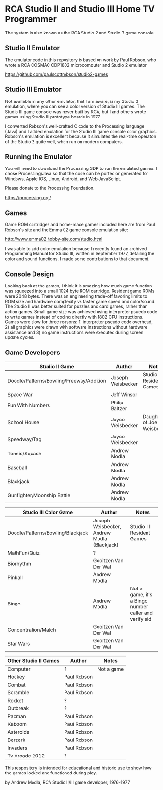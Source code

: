 # RCA Studio II and Studio III Home TV Programmer

The system is also known as the RCA Studio 2 and Studio 3 game console.

## Studio II Emulator

The emulator code in this repository is based on work by Paul Robson, 
who wrote a RCA COSMAC CDP1802 microcomputer and Studio 2 emulator.

https://github.com/paulscottrobson/studio2-games 

## Studio III Emulator

Not available in any other emulator, that I am aware, is my Studio 3 emulation, where you can see a color version of Studio III games. 
The Studio III game console was never built by RCA, but I and others wrote games using Studio III prototype boards in 1977.

I converted Robson's well-crafted C code to the Processing language (Java) and I added
emulation for the Studio III game console color graphics. Robson's emulation
is excellent because it simulates the real-time operaton of the Studio 2 quite well, when run
on modern computers. 

## Running the Emulator

You will need to download the Processing SDK to run the emulated games. 
I chose Processing/Java so that the code can be ported or generated for Windows, Apple IOS, Linux, Android, and Web JavaScript.

Please donate to the Processing Foundation.

https://processing.org/

## Games
Game ROM cartridges and home-made games included here are from Paul Robson's site and the Emma 02 game console emulation site:

http://www.emma02.hobby-site.com/studio.html

I was able to add color emulation because I recently found an archived Programming Manual for Studio III, written in September 1977, detailing the color and sound functions. I made some contributions to that document.

## Console Design
Looking back at the games, I think it is amazing how much game function was squeezed into a small 1024 byte ROM cartridge. 
Resident game ROMs were 2048 bytes.
There was an engineering trade-off favoring limits to ROM size and hardware complexity vs faster game speed and color/sound.
The Studio II was better suited for puzzles and card games, rather than action games. 
Small game size was achieved using interpreter psuedo code to write games instead of coding directly with 1802 CPU instructions.
Games were slow for three reasons: 1) interpreter pseudo code overhead, 2) all graphics were drawn with software instructions without hardware assistance and 3) no game instructions were executed during screen update cycles.

## Game Developers
| Studio II Game | Author | Notes |
| --------- | ------ | ----- |
| Doodle/Patterns/Bowling/Freeway/Addition | Joseph Weisbecker | Studio II Resident Games |
| Space War | Jeff Winsor | |
| Fun With Numbers | Philip Baltzer |   |
| School House | Joyce Weisbecker | Daughter of Joe Weisbecker |
| Speedway/Tag | Joyce Weisbecker | |
| Tennis/Squash | Andrew Modla | |
| Baseball | Andrew Modla | |
| Blackjack | Andrew Modla | |
| Gunfighter/Moonship Battle | Andrew Modla  | |

| Studio III Color Game | Author | Notes |
| --------- | ------ | ----- |
| Doodle/Patterns/Bowling/Blackjack | Joseph Weisbecker, Andrew Modla (Blackjack) | Studio III Resident Games |
| MathFun/Quiz | ? |  |
| Biorhythm | Gooitzen Van Der Wal |  |
| Pinball | Andrew Modla |  |
| Bingo | Andrew Modla | Not a game, it's a Bingo number caller and verify aid |
| Concentration/Match | Gooitzen Van Der Wal |  |
| Star Wars | Gooitzen Van Der Wal |  |

| Other Studio II Games | Author | Notes |
| --------- | ------ | ----- |
| Computer | ? | Not a game |
| Hockey | Paul Robson | |
| Combat | Paul Robson | |
| Scramble | Paul Robson | |
| Rocket | ? | |
| Outbreak | ? | |
| Pacman | Paul Robson | |
| Kaboom | Paul Robson | |
| Asteroids | Paul Robson | |
| Berzerk | Paul Robson | |
| Invaders | Paul Robson | |
| Tv Arcade 2012 | ? | |

This respository is intended for educational and historic use to show how the games looked and functioned during play. 

by Andrew Modla, RCA Studio II/III game developer, 1976-1977.
